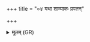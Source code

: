 +++
title = "०४ यथा शाम्याकः प्रपतन्"

+++
<details><summary>मूलम् (GR)</summary>

यथा शाम्याकः प्रपतन्  
प्रेदिवान् नानु विद्यते ।  
एवा रात्रि प्र पातय  
यो अस्माꣳ अभ्य् अघायति ॥
</details>